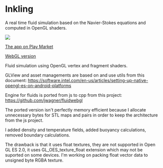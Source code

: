# Inkling

A real time fluid simulation based on the Navier-Stokes equations and computed in OpenGL shaders.

[![](https://mishurov.000webhostapp.com/github/fluid/Screenshot1.png )](https://play.google.com/store/apps/details?id=uk.co.mishurov.fluid)

[The app on Play Market](https://play.google.com/store/apps/details?id=uk.co.mishurov.fluid)

[WebGL version](http://mishurov.co.uk/inkling/index.html)

Fluid simulation using OpenGL vertex and fragment shaders.

GLView and asset managements are based on and use utils from this document:
https://software.intel.com/en-us/articles/setting-up-native-opengl-es-on-android-platforms

Engine for fluids is ported from js to cpp from this project:
https://github.com/jwagner/fluidwebgl

The ported version isn't perfectly memory efficient because I allocate unnecessary bytes for STL maps and pairs in order to keep the architecture from the js project.

I added density and temperature fields, added buoyancy calculations, removed boundary calculations.

The drawback is that it uses float textures, they are not supported in  Open GL ES 2.0, it uses GL_OES_texture_float extension which may not be suported on some devices. I'm working on packing float vector data to unsigned byte RGBA texture.
